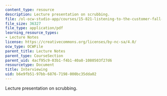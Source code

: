 ```yaml
---
content_type: resource
description: Lecture presentation on scrubbing.
file: /ol-ocw-studio-app/courses/15-821-listening-to-the-customer-fall-2002/b6e9fb5197bb68767198000bc35dda02_prep20for20scrubbing20class.pdf
file_size: 36327
file_type: application/pdf
learning_resource_types:
- Lecture Notes
license: https://creativecommons.org/licenses/by-nc-sa/4.0/
ocw_type: OCWFile
parent_title: Lecture Notes
parent_type: CourseSection
parent_uid: 4acf95c9-03b1-f4b1-40a8-1080503f27d6
resourcetype: Document
title: Interviewing
uid: b6e9fb51-97bb-6876-7198-000bc35dda02
---
```

Lecture presentation on scrubbing.